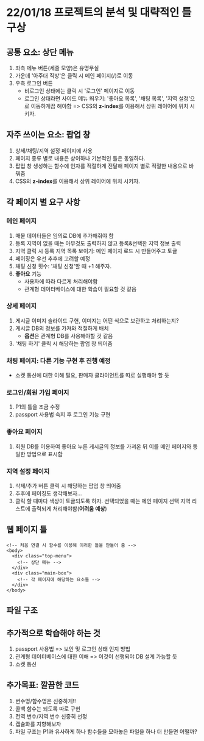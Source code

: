 # 22/01/18 프로젝트의 분석 및 대략적인 틀 구상
## 공통 요소: 상단 메뉴
1. 좌측 메뉴 버튼(세줄 모양)은 유명무실
2. 가운데 '아주대 직방'은 클릭 시 메인 페이지(/)로 이동
3. 우측 로그인 버튼
    - 비로그인 상태에는 클릭 시 '로그인' 페이지로 이동
    - 로그인 상태라면 사이드 메뉴 띄우기: '좋아요 목록', '채팅 목록', '지역 설정'으로 이동하게끔 해야함 => CSS의 **z-index**를 이용해서 상위 레이어에 위치 시키자.

## 자주 쓰이는 요소: 팝업 창
1. 상세/채팅/지역 설정 페이지에 사용
2. 페이지 종류 별로 내용은 상이하나 기본적인 틀은 동일하다.
3. 팝업 창 생성하는 함수에 인자를 적절하게 전달해 페이지 별로 적절한 내용으로 바꿔줌
4. CSS의 **z-index**를 이용해서 상위 레이어에 위치 시키자.

## 각 페이지 별 요구 사항
### 메인 페이지
1. 매물 데이터들은 임의로 DB에 추가해줘야 함
2. 등록 지역이 없을 때는 아무것도 출력하지 않고 등록&선택한 지역 정보 출력
3. 지역 클릭 시 등록 지역 목록 보이기: 메인 페이지 로드 시 만들어주고 토글
4. 페이징은 우선 추후에 고려할 예정
5. 채팅 신청 횟수: '채팅 신청'할 때 +1 해주자.
6. **좋아요** 기능
    - 사용자에 따라 다르게 처리해야함
    - 관계형 데이터베이스에 대한 학습이 필요할 것 같음


### 상세 페이지
1. 게시글 이미지 슬라이드 구현, 이미지는 어떤 식으로 보관하고 처리하는지?
2. 게시글 DB의 정보를 가져와 적절하게 배치
    - **옵션**은 관계형 DB를 사용해야할 것 같음
3. '채팅 하기' 클릭 시 해당하는 팝업 창 띄어줌

### 채팅 페이지: 다른 기능 구현 후 진행 예정
- 소켓 통신에 대한 이해 필요, 판매자 클라이언트를 따로 실행해야 할 듯

### 로그인/회원 가입 페이지
1. P1의 틀을 조금 수정
2. passport 사용법 숙지 후 로그인 기능 구현

### 좋아요 페이지
1. 회원 DB를 이용하여 좋아요 누른 게시글의 정보를 가져온 뒤 이를 메인 페이지와 동일한 방법으로 표시함

### 지역 설정 페이지
1. 삭제/추가 버튼 클릭 시 해당하는 팝업 창 띄어줌
2. 추후에 페이징도 생각해보자...
3. 클릭 할 때마다 색상이 토글되도록 하자. 선택되었을 때는 메인 페이지 선택 지역 리스트에 출력되게 처리해야함(**어려움 예상**)


## 웹 페이지 틀
```
<!-- 처음 연결 시 함수를 이용해 이러한 틀을 만들어 줌 -->
<body>
  <div class="top-menu">
    <!-- 상단 메뉴 -->
  </div>
  <div class="main-box">
    <!-- 각 페이지에 해당하는 요소들 -->
  </div>
</body>
```

## 파일 구조


## 추가적으로 학습해야 하는 것
1. passport 사용법 => 보안 및 로그인 상태 인지 방법
2. 관계형 데이터베이스에 대한 이해 => 이것이 선행되야 DB 설계 가능할 듯
3. 소켓 통신

## 추가목표: 깔끔한 코드
1. 변수명/함수명은 신중하게!!
2. 콜백 함수는 되도록 따로 구현
3. 전역 변수/지역 변수 신중히 선정
4. 캡슐화를 지향해보자
5. 파일 구조는 P1과 유사하게 하나 함수들을 모아놓은 파일을 하나 더 만들면 어떨까?